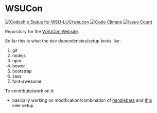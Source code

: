 # WSUCon
[![Codeship Status for WSU-LUG/wsucon](https://app.codeship.com/projects/15c60710-e52d-0132-b884-266c7b4e6c8b/status?branch=master)](https://app.codeship.com/projects/81971)
[![Code Climate](https://codeclimate.com/github/WSU-LUG/wsucon/badges/gpa.svg)](https://codeclimate.com/github/WSU-LUG/wsucon)
[![Issue Count](https://codeclimate.com/github/WSU-LUG/wsucon/badges/issue_count.svg)](https://codeclimate.com/github/WSU-LUG/wsucon)

Repository for the [WSUCon Website](http://wsucon.wsu.edu/).

So far this is what the dev dependencies/setup looks like:
1. git
2. nodejs
3. npm
4. bower
5. bootstrap
6. sass
7. font-awesome

To contribute/work on it:
* basically working on modification/combination of [handlebars](https://www.npmjs.com/package/gulp-handlebars) and [this](http://ericlbarnes.com/setting-gulp-bower-bootstrap-sass-fontawesome/) kiler setup.
